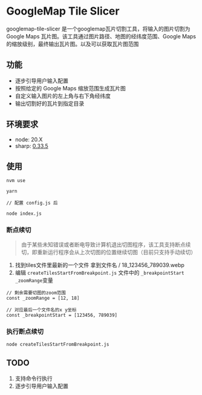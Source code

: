 # GoogleMap Tile Slicer

googlemap-tile-slicer 是一个googlemap瓦片切割工具，将输入的图片切割为 Google Maps 瓦片图。该工具通过图片路径、地图的经纬度范围、Google Maps 的缩放级别，最终输出瓦片图。以及可以获取瓦片图范围

## 功能

- 逐步引导用户输入配置
- 按照给定的 Google Maps 缩放范围生成瓦片图
- 自定义输入图片的左上角与右下角经纬度
- 输出切割好的瓦片到指定目录

## 环境要求

- node: 20.X
- sharp: [0.33.5](https://github.com/lovell/sharp)



## 使用



```
nvm use

yarn

// 配置 config.js 后

node index.js
```

### 断点续切
> 由于某些未知错误或者断电导致计算机退出切图程序，该工具支持断点续切，即重新运行程序会从上次切图的位置继续切图（目前只支持手动续切）

1. 找到tiles文件里最新的一个文件 拿到文件名  / 18_123456_789039.webp
2. 编辑 `createTilesStartFromBreakpoint.js` 文件中的 `_breakpointStart`  `_zoomRange`变量

````
// 剩余需要切图的zoom范围
const _zoomRange = [12, 18]

// 对应最后一个文件名的x y坐标
const _breakpointStart = [123456, 789039]

````
### 执行断点续切

```
node createTilesStartFromBreakpoint.js
```


 

## TODO

1. 支持命令行执行
2. 逐步引导用户输入配置


